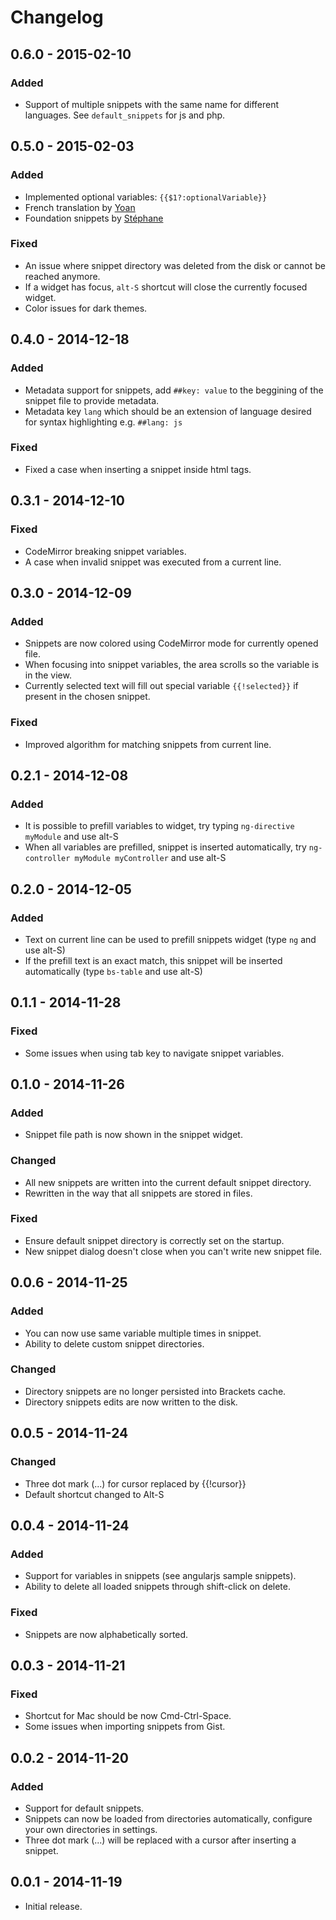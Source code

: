 # Changelog

## 0.6.0 - 2015-02-10
### Added
- Support of multiple snippets with the same name for different languages. See `default_snippets` for js and php.

## 0.5.0 - 2015-02-03
### Added
- Implemented optional variables: `{{$1?:optionalVariable}}`
- French translation by [Yoan](https://github.com/MAYdev)
- Foundation snippets by [Stéphane](https://github.com/LeG3nDz)
### Fixed
- An issue where snippet directory was deleted from the disk or cannot be reached anymore.
- If a widget has focus, `alt-S` shortcut will close the currently focused widget.
- Color issues for dark themes.

## 0.4.0 - 2014-12-18
### Added
- Metadata support for snippets, add `##key: value` to the beggining of the snippet file to provide metadata.
- Metadata key `lang` which should be an extension of language desired for syntax highlighting e.g. `##lang: js`
### Fixed
- Fixed a case when inserting a snippet inside html tags.

## 0.3.1 - 2014-12-10
### Fixed
- CodeMirror breaking snippet variables.
- A case when invalid snippet was executed from a current line.

## 0.3.0 - 2014-12-09
### Added
- Snippets are now colored using CodeMirror mode for currently opened file.
- When focusing into snippet variables, the area scrolls so the variable is in the view.
- Currently selected text will fill out special variable `{{!selected}}` if present in the chosen snippet.
### Fixed
- Improved algorithm for matching snippets from current line.

## 0.2.1 - 2014-12-08
### Added
- It is possible to prefill variables to widget, try typing `ng-directive myModule` and use alt-S
- When all variables are prefilled, snippet is inserted automatically, try `ng-controller myModule myController` and use alt-S

## 0.2.0 - 2014-12-05
### Added
- Text on current line can be used to prefill snippets widget (type `ng` and use alt-S)
- If the prefill text is an exact match, this snippet will be inserted automatically (type `bs-table` and use alt-S)

## 0.1.1 - 2014-11-28
### Fixed
- Some issues when using tab key to navigate snippet variables.

## 0.1.0 - 2014-11-26
### Added
- Snippet file path is now shown in the snippet widget.
### Changed
- All new snippets are written into the current default snippet directory.
- Rewritten in the way that all snippets are stored in files.
### Fixed
- Ensure default snippet directory is correctly set on the startup.
- New snippet dialog doesn't close when you can't write new snippet file.

## 0.0.6 - 2014-11-25
### Added
- You can now use same variable multiple times in snippet.
- Ability to delete custom snippet directories.
### Changed
- Directory snippets are no longer persisted into Brackets cache.
- Directory snippets edits are now written to the disk.

## 0.0.5 - 2014-11-24
### Changed
- Three dot mark (...) for cursor replaced by {{!cursor}}
- Default shortcut changed to Alt-S

## 0.0.4 - 2014-11-24
### Added
- Support for variables in snippets (see angularjs sample snippets).
- Ability to delete all loaded snippets through shift-click on delete.
### Fixed
- Snippets are now alphabetically sorted.

## 0.0.3 - 2014-11-21
### Fixed
- Shortcut for Mac should be now Cmd-Ctrl-Space.
- Some issues when importing snippets from Gist.

## 0.0.2 - 2014-11-20
### Added
- Support for default snippets.
- Snippets can now be loaded from directories automatically, configure your own directories in settings.
- Three dot mark (...) will be replaced with a cursor after inserting a snippet.

## 0.0.1 - 2014-11-19
- Initial release.
